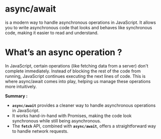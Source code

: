 # async/await 
is a modern way to handle asynchronous operations in JavaScript. It allows you to write asynchronous code that looks and behaves like synchronous code, making it easier to read and understand.

# What’s an async operation ?

In JavaScript, certain operations (like fetching data from a server) don't complete immediately. Instead of blocking the rest of the code from running, JavaScript continues executing the next lines of code. This is where async/await comes into play, helping us manage these operations more intuitively.



**Summary :**

- **`async/await`** provides a cleaner way to handle asynchronous operations in JavaScript.
- It works hand-in-hand with Promises, making the code look synchronous while still being asynchronous.
- The **`fetch`** API, combined with **`async/await`**, offers a straightforward way to handle network requests.